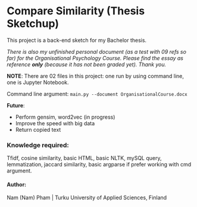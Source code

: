 # Compare Similarity (Thesis Sketchup) 
This project is a back-end sketch for my Bachelor thesis. 

*There is also my unfinished personal document (as a test with 09 refs so far) for the Organisational Psychology Course. Please find the essay as reference **only** (because it has not been graded yet). Thank you.* 

**NOTE**: There are 02 files in this project: one run by using command line, one is Jupyter Notebook. 

Command line argument: ```main.py --document OrganisationalCourse.docx```



**Future**:
* Perform gensim, word2vec (in progress)
* Improve the speed with big data
* Return copied text


### Knowledge required: 
Tfidf, cosine similarity, basic HTML, basic NLTK, mySQL query, lemmatization, jaccard similarity, basic argparse if prefer working with cmd argument. 

#### Author:
Nam (Nam) Pham |
Turku University of Applied Sciences, Finland


